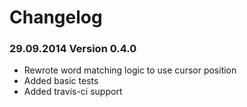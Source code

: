 # Changelog

### 29.09.2014 Version 0.4.0
* Rewrote word matching logic to use cursor position
* Added basic tests
* Added travis-ci support
